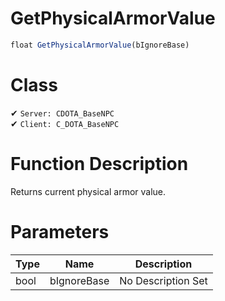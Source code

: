 # GetPhysicalArmorValue
```js	
float GetPhysicalArmorValue(bIgnoreBase)
```
# Class
✔ `Server: CDOTA_BaseNPC`  
✔ `Client: C_DOTA_BaseNPC`  

# Function Description
Returns current physical armor value.
# Parameters
Type|Name|Description
--|--|--
bool|bIgnoreBase|No Description Set
